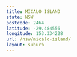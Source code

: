 ```yaml
---
title: MICALO ISLAND
state: NSW
postcode: 2464
latitude: -29.484556
longitude: 153.334228
url: /nsw/micalo-island/
layout: suburb
---
```


